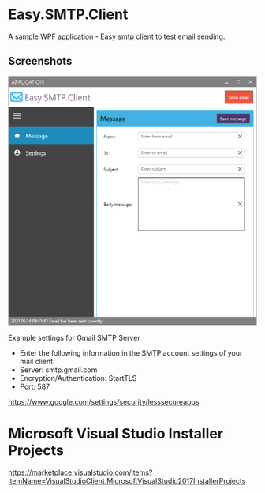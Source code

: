# Easy.SMTP.Client
A sample WPF application - Easy smtp client to test email sending.

## Screenshots
<div align="center">

<img alt="screenshot01" src="./docs/easy.smpt.client.png">

</div>

Example settings for Gmail SMTP Server
* Enter the following information in the SMTP account settings of your mail client:
* Server: smtp.gmail.com
* Encryption/Authentication: StartTLS
* Port: 587

https://www.google.com/settings/security/lesssecureapps

# Microsoft Visual Studio Installer Projects

https://marketplace.visualstudio.com/items?itemName=VisualStudioClient.MicrosoftVisualStudio2017InstallerProjects

